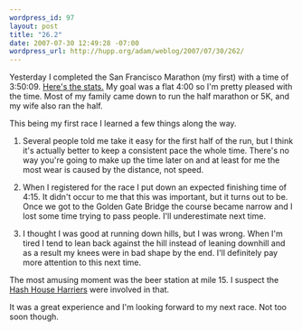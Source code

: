 ```yaml
--- 
wordpress_id: 97
layout: post
title: "26.2"
date: 2007-07-30 12:49:28 -07:00
wordpress_url: http://hupp.org/adam/weblog/2007/07/30/262/
---
```

Yesterday I completed the San Francisco Marathon (my first) with a time of 3:50:09.  [Here's the stats.](http://runraceresults.com/Individual.asp?EV=RCLF2007&Bib=3819)  My goal was a flat 4:00 so I'm pretty pleased with the time.  Most of my family came down to run the half marathon or 5K, and my wife also ran the half.   

This being my first race I learned a few things along the way.  

 1. Several people told me take it easy for the first half of the run, but I think it's actually better to keep a consistent pace the whole time.  There's no way you're going to make up the time later on and at least for me the most wear is caused by the distance, not speed.  
 
 1. When I registered for the race I put down an expected finishing time of 4:15.  It didn't occur to me that this was important, but it turns out to be.  Once we got to the Golden Gate Bridge the course became narrow and I lost some time trying to pass people.  I'll underestimate next time.

 1. I thought I was good at running down hills, but I was wrong.  When I'm tired I tend to lean back against the hill instead of leaning downhill and as a result my knees were in bad shape by the end.  I'll definitely pay more attention to this next time.

The most amusing moment was the beer station at mile 15.  I suspect the [Hash House Harriers](http://en.wikipedia.org/wiki/Hash_House_Harriers) were involved in that.

It was a great experience and I'm looking forward to my next race.  Not too soon though.  
